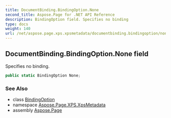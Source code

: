 ```yaml
---
title: DocumentBinding.BindingOption.None
second_title: Aspose.Page for .NET API Reference
description: BindingOption field. Specifies no binding
type: docs
weight: 140
url: /net/aspose.page.xps.xpsmetadata/documentbinding.bindingoption/none/
---
```

## DocumentBinding.BindingOption.None field

Specifies no binding.

```csharp
public static BindingOption None;
```

### See Also

* class [BindingOption](../)
* namespace [Aspose.Page.XPS.XpsMetadata](../../documentbinding.bindingoption/)
* assembly [Aspose.Page](../../../)



